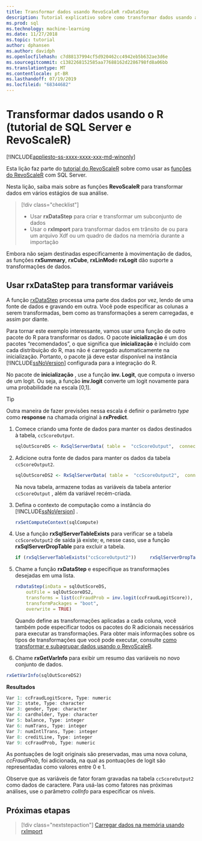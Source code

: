 ```yaml
---
title: Transformar dados usando RevoScaleR rxDataStep
description: Tutorial explicativo sobre como transformar dados usando a linguagem R no SQL Server.
ms.prod: sql
ms.technology: machine-learning
ms.date: 11/27/2018
ms.topic: tutorial
author: dphansen
ms.author: davidph
ms.openlocfilehash: c7d88137994cf5d920462cc4942eb5b632ae3d6e
ms.sourcegitcommit: c1382268152585aa77688162d2286798fd8a06bb
ms.translationtype: MT
ms.contentlocale: pt-BR
ms.lasthandoff: 07/19/2019
ms.locfileid: "68344682"
---
```

# <a name="transform-data-using-r-sql-server-and-revoscaler-tutorial"></a>Transformar dados usando o R (tutorial de SQL Server e RevoScaleR)
[!INCLUDE[appliesto-ss-xxxx-xxxx-xxx-md-winonly](../../includes/appliesto-ss-xxxx-xxxx-xxx-md-winonly.md)]

Esta lição faz parte do [tutorial do RevoScaleR](deepdive-data-science-deep-dive-using-the-revoscaler-packages.md) sobre como usar as [funções do RevoScaleR](https://docs.microsoft.com/machine-learning-server/r-reference/revoscaler/revoscaler) com SQL Server.

Nesta lição, saiba mais sobre as funções **RevoScaleR** para transformar dados em vários estágios de sua análise.

> [!div class="checklist"]
> * Usar **rxDataStep** para criar e transformar um subconjunto de dados
> * Usar o **rxImport** para transformar dados em trânsito de ou para um arquivo Xdf ou um quadro de dados na memória durante a importação

Embora não sejam destinadas especificamente à movimentação de dados, as funções **rxSummary**, **rxCube**, **rxLinMod**e **rxLogit** dão suporte a transformações de dados.

## <a name="use-rxdatastep-to-transform-variables"></a>Usar rxDataStep para transformar variáveis

A função [rxDataStep](https://docs.microsoft.com/machine-learning-server/r-reference/revoscaler/rxdatastep) processa uma parte dos dados por vez, lendo de uma fonte de dados e gravando em outra. Você pode especificar as colunas a serem transformadas, bem como as transformações a serem carregadas, e assim por diante.

Para tornar este exemplo interessante, vamos usar uma função de outro pacote do R para transformar os dados. O pacote **inicialização** é um dos pacotes “recomendados”, o que significa que **inicialização** é incluído com cada distribuição do R, mas não é carregado automaticamente na inicialização. Portanto, o pacote já deve estar disponível na instância [!INCLUDE[ssNoVersion](../../includes/ssnoversion-md.md)] configurada para a integração do R.

No pacote de **inicialização** , use a função **inv. Logit**, que computa o inverso de um logit. Ou seja, a função **inv.logit** converte um logit novamente para uma probabilidade na escala [0,1].

> [!TIP] 
> Outra maneira de fazer previsões nessa escala é definir o parâmetro *type* como **response** na chamada original à **rxPredict**.

1. Comece criando uma fonte de dados para manter os dados destinados à tabela, `ccScoreOutput`.
  
    ```R
    sqlOutScoreDS <- RxSqlServerData( table =  "ccScoreOutput",  connectionString = sqlConnString, rowsPerRead = sqlRowsPerRead )
    ```
  
2. Adicione outra fonte de dados para manter os dados da tabela `ccScoreOutput2`.
  
    ```R
    sqlOutScoreDS2 <- RxSqlServerData( table =  "ccScoreOutput2",  connectionString = sqlConnString, rowsPerRead = sqlRowsPerRead )
    ```
  
    Na nova tabela, armazene todas as variáveis da tabela anterior `ccScoreOutput` , além da variável recém-criada.
  
3. Defina o contexto de computação como a instância do [!INCLUDE[ssNoVersion](../../includes/ssnoversion-md.md)] .
  
    ```R
    rxSetComputeContext(sqlCompute)
    ```
  
4. Use a função **rxSqlServerTableExists** para verificar se a tabela `ccScoreOutput2` de saída já existe; e, nesse caso, use a função **rxSqlServerDropTable** para excluir a tabela.
  
    ```R
    if (rxSqlServerTableExists("ccScoreOutput2"))     rxSqlServerDropTable("ccScoreOutput2")
    ```
  
5. Chame a função **rxDataStep** e especifique as transformações desejadas em uma lista.
  
    ```R
    rxDataStep(inData = sqlOutScoreDS,
        outFile = sqlOutScoreDS2,
        transforms = list(ccFraudProb = inv.logit(ccFraudLogitScore)),
        transformPackages = "boot",
        overwrite = TRUE)
    ```

    Quando define as transformações aplicadas a cada coluna, você também pode especificar todos os pacotes do R adicionais necessários para executar as transformações.  Para obter mais informações sobre os tipos de transformações que você pode executar, consulte [como transformar e subagrupar dados usando o RevoScaleR](https://docs.microsoft.com/machine-learning-server/r/how-to-revoscaler-data-transform).
  
6. Chame **rxGetVarInfo** para exibir um resumo das variáveis no novo conjunto de dados.
  
```R
rxGetVarInfo(sqlOutScoreDS2)
```

**Resultados**

```R
Var 1: ccFraudLogitScore, Type: numeric
Var 2: state, Type: character
Var 3: gender, Type: character
Var 4: cardholder, Type: character
Var 5: balance, Type: integer
Var 6: numTrans, Type: integer
Var 7: numIntlTrans, Type: integer
Var 8: creditLine, Type: integer
Var 9: ccFraudProb, Type: numeric
```

As pontuações de logit originais são preservadas, mas uma nova coluna, *ccFraudProb*, foi adicionada, na qual as pontuações de logit são representadas como valores entre 0 e 1.

Observe que as variáveis de fator foram gravadas na tabela `ccScoreOutput2` como dados de caractere. Para usá-las como fatores nas próximas análises, use o parâmetro *colInfo* para especificar os níveis.

## <a name="next-steps"></a>Próximas etapas

> [!div class="nextstepaction"]
> [Carregar dados na memória usando rxImport](../../advanced-analytics/tutorials/deepdive-load-data-into-memory-using-rximport.md)